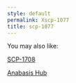 ```yaml
---
style: default
permalink: Xscp-1077
title: scp-1077
---
```

You may also like:

[SCP-1708](http://scp-wiki.net/scp-1708)

[Anabasis Hub](http://scp-wiki.net/anabasis-hub)
